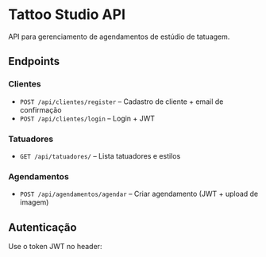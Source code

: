 # Tattoo Studio API

API para gerenciamento de agendamentos de estúdio de tatuagem.

## Endpoints

### Clientes
- `POST /api/clientes/register` – Cadastro de cliente + email de confirmação
- `POST /api/clientes/login` – Login + JWT

### Tatuadores
- `GET /api/tatuadores/` – Lista tatuadores e estilos

### Agendamentos
- `POST /api/agendamentos/agendar` – Criar agendamento (JWT + upload de imagem)

## Autenticação
Use o token JWT no header:
